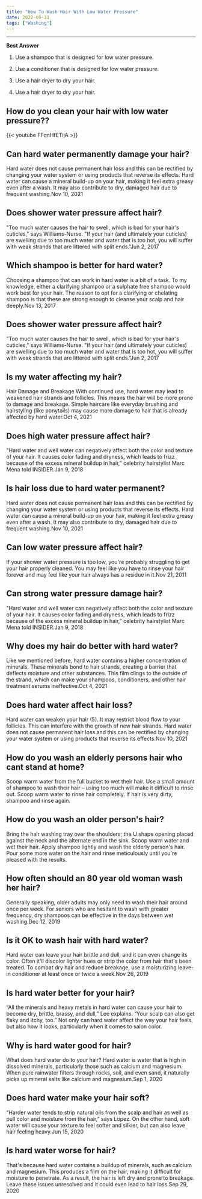 ```yaml
---
title: "How To Wash Hair With Low Water Pressure"
date: 2022-05-31
tags: ["Washing"]
---
```


---
**Best Answer**


1. Use a shampoo that is designed for low water pressure.

2. Use a conditioner that is designed for low water pressure.

3. Use a hair dryer to dry your hair.

4. Use a hair dryer to dry your hair.

## How do you clean your hair with low water pressure??

{{< youtube FFqnHfETijA >}}

## Can hard water permanently damage your hair?
Hard water does not cause permanent hair loss and this can be rectified by changing your water system or using products that reverse its effects. Hard water can cause a mineral build-up on your hair, making it feel extra greasy even after a wash. It may also contribute to dry, damaged hair due to frequent washing.Nov 10, 2021

## Does shower water pressure affect hair?
"Too much water causes the hair to swell, which is bad for your hair's cuticles," says Williams-Nurse. "If your hair (and ultimately your cuticles) are swelling due to too much water and water that is too hot, you will suffer with weak strands that are littered with split ends."Jun 2, 2017

## Which shampoo is better for hard water?
Choosing a shampoo that can work in hard water is a bit of a task. To my knowledge, either a clarifying shampoo or a sulphate free shampoo would work best for your hair. The reason to opt for a clarifying or chelating shampoo is that these are strong enough to cleanse your scalp and hair deeply.Nov 13, 2017

## Does shower water pressure affect hair?
"Too much water causes the hair to swell, which is bad for your hair's cuticles," says Williams-Nurse. "If your hair (and ultimately your cuticles) are swelling due to too much water and water that is too hot, you will suffer with weak strands that are littered with split ends."Jun 2, 2017

## Is my water affecting my hair?
Hair Damage and Breakage With continued use, hard water may lead to weakened hair strands and follicles. This means the hair will be more prone to damage and breakage. Simple haircare like everyday brushing and hairstyling (like ponytails) may cause more damage to hair that is already affected by hard water.Oct 4, 2021

## Does high water pressure affect hair?
"Hard water and well water can negatively affect both the color and texture of your hair. It causes color fading and dryness, which leads to frizz because of the excess mineral buildup in hair," celebrity hairstylist Marc Mena told INSIDER.Jan 9, 2018

## Is hair loss due to hard water permanent?
Hard water does not cause permanent hair loss and this can be rectified by changing your water system or using products that reverse its effects. Hard water can cause a mineral build-up on your hair, making it feel extra greasy even after a wash. It may also contribute to dry, damaged hair due to frequent washing.Nov 10, 2021

## Can low water pressure affect hair?
If your shower water pressure is too low, you're probably struggling to get your hair properly cleaned. You may feel like you have to rinse your hair forever and may feel like your hair always has a residue in it.Nov 21, 2011

## Can strong water pressure damage hair?
"Hard water and well water can negatively affect both the color and texture of your hair. It causes color fading and dryness, which leads to frizz because of the excess mineral buildup in hair," celebrity hairstylist Marc Mena told INSIDER.Jan 9, 2018

## Why does my hair do better with hard water?
Like we mentioned before, hard water contains a higher concentration of minerals. These minerals bond to hair strands, creating a barrier that deflects moisture and other substances. This film clings to the outside of the strand, which can make your shampoos, conditioners, and other hair treatment serums ineffective.Oct 4, 2021

## Does hard water affect hair loss?
Hard water can weaken your hair (5). It may restrict blood flow to your follicles. This can interfere with the growth of new hair strands. Hard water does not cause permanent hair loss and this can be rectified by changing your water system or using products that reverse its effects.Nov 10, 2021

## How do you wash an elderly persons hair who cant stand at home?
Scoop warm water from the full bucket to wet their hair. Use a small amount of shampoo to wash their hair – using too much will make it difficult to rinse out. Scoop warm water to rinse hair completely. If hair is very dirty, shampoo and rinse again.

## How do you wash an older person's hair?
Bring the hair washing tray over the shoulders; the U shape opening placed against the neck and the alternate end in the sink. Scoop warm water and wet their hair. Apply shampoo lightly and wash the elderly person's hair. Pour some more water on the hair and rinse meticulously until you're pleased with the results.

## How often should an 80 year old woman wash her hair?
Generally speaking, older adults may only need to wash their hair around once per week. For seniors who are hesitant to wash with greater frequency, dry shampoos can be effective in the days between wet washing.Dec 12, 2019

## Is it OK to wash hair with hard water?
Hard water can leave your hair brittle and dull, and it can even change its color. Often it'll discolor lighter hues or strip the color from hair that's been treated. To combat dry hair and reduce breakage, use a moisturizing leave-in conditioner at least once or twice a week.Nov 26, 2019

## Is hard water better for your hair?
“All the minerals and heavy metals in hard water can cause your hair to become dry, brittle, brassy, and dull,” Lee explains. “Your scalp can also get flaky and itchy, too.” Not only can hard water affect the way your hair feels, but also how it looks, particularly when it comes to salon color.

## Why is hard water good for hair?
What does hard water do to your hair? Hard water is water that is high in dissolved minerals, particularly those such as calcium and magnesium. When pure rainwater filters through rocks, soil, and even sand, it naturally picks up mineral salts like calcium and magnesium.Sep 1, 2020

## Does hard water make your hair soft?
“Harder water tends to strip natural oils from the scalp and hair as well as pull color and moisture from the hair,” says Lopez. On the other hand, soft water will cause your texture to feel softer and silkier, but can also leave hair feeling heavy.Jun 15, 2020

## Is hard water worse for hair?
That's because hard water contains a buildup of minerals, such as calcium and magnesium. This produces a film on the hair, making it difficult for moisture to penetrate. As a result, the hair is left dry and prone to breakage. Leave these issues unresolved and it could even lead to hair loss.Sep 29, 2020

